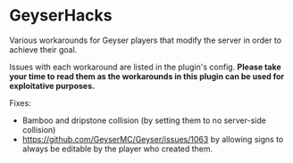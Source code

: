 # GeyserHacks
Various workarounds for Geyser players that modify the server in order to achieve their goal.

Issues with each workaround are listed in the plugin's config. **Please take your time to read them as the workarounds in this plugin can be used for exploitative purposes.**

Fixes:
- Bamboo and dripstone collision (by setting them to no server-side collision)
- https://github.com/GeyserMC/Geyser/issues/1063 by allowing signs to always be editable by the player who created them.